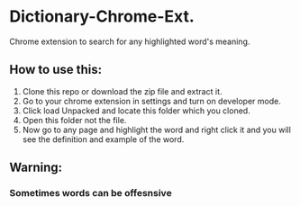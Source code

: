 # Dictionary-Chrome-Ext.

Chrome extension to search for any highlighted word's meaning.

## How to use this:

1. Clone this repo or download the zip file and extract it.
1. Go to your chrome extension in settings and turn on developer mode. 
1. Click load Unpacked and locate this folder which you cloned.
1. Open this folder not the file.
1. Now go to any page and highlight the word and right click it and you will see the definition and example of the word.

## Warning:

### Sometimes words can be offesnsive
